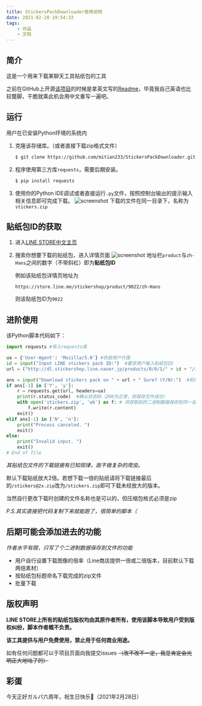 ```yaml
---
title: StickersPackDownloader使用说明
date: 2021-02-28 19:54:33
tags:
    - 作品
    - 文档
---
```


## 简介

这是一个用来下载某聊天工具贴纸包的工具

之前在GitHub上开源[该项目](https://github.com/mitian233/StickersPackDownloader "项目主页")的时候是拿英文写的[Readme](https://github.com/mitian233/StickersPackDownloader/blob/master/readme.md "GitHub")，毕竟我自己英语也比较蹩脚，干脆就乘此机会用中文重写一遍吧。

## 运行

用户在已安装Python环境的系统内

1. 克隆该存储库。（或者直接下载zip格式文件）
   ``` bash
   $ git clone https://github.com/mitian233/StickersPackDownloader.git
   ```

2. 程序使用第三方库`requests`，需要后期安装。
    ``` bash
    $ pip install requests
    ```

3. 使用你的Python IDE调试或者直接运行`.py`文件，按照控制台输出的提示输入相关信息即可完成下载。
   ![screenshot](https://raw.githubusercontent.com/mitian233/ImagesService/master/20210228212228.png)
   下载的文件在同一目录下，名称为`stickers.zip`

## 贴纸包ID的获取

1. 进入[LINE STORE中文主页](https://store.line.me/home/zh-Hans "LINE STORE")

2. 搜索你想要下载的贴纸包，进入详情页面
    ![screenshot](https://raw.githubusercontent.com/mitian233/ImagesService/master/20210228205218.png)
    地址栏`product`与`zh-Hans`之间的数字（不带斜杠）即为**贴纸包ID**
   
    例如该贴纸包详情页地址为
   ```url
   https://store.line.me/stickershop/product/9022/zh-Hans
   ```
    则该贴纸包ID为`9022`

## 进阶使用

该Python脚本代码如下：
```Python
import requests #导入requests库

ua = {'User-Agent': 'Mozilla/5.0'} #伪装用户代理
id = input("Input LINE stickers pack ID:")  #要求用户输入贴纸包ID
url = ("http://dl.stickershop.line.naver.jp/products/0/0/1/" + id + "/iphone/stickers@2x.zip")  #创建下载地址（已知格式）

ans = input("Download stickers pack on " + url + " Sure? (Y/N):")  #和用户确认刚才创建的下载地址
if ans[-1] in ['Y', 'y']:
    r = requests.get(url, headers=ua)
    print(r.status_code)  #确认状态码（200为正常，则保存文件成功）
    with open('stickers.zip', 'wb') as f: # 将获取到的二进制数据保存到同一目录下的stickers.zip中
        f.write(r.content)
    exit()
elif ans[-1] in ['N', 'n']:
    print("Process canceled. ")
    exit()
else:
    print("Invalid input. ")
    exit()
# End of file
```
*其贴纸包文件的下载链接有已知规律，故不做复杂的爬虫。*

默认下载贴纸放大2倍。若想下载一倍的贴纸请将下载链接最后的`/stickers@2x.zip`改为`/stickers.zip`即可下载未经放大的版本。

当然自行更改下载时创建的文件名称也是可以的，但压缩包格式必须是zip

_P.S.其实直接把代码复制下来就能跑了，很简单的脚本（_

## 后期可能会添加进去的功能

_作者水平有限，只写了个二进制数据保存到文件的功能_

- 用户自行设置下载图像的倍率（Line商店提供一倍或二倍版本，目前默认下载两倍素材）
- 按贴纸包标题命名下载完成的zip文件
- 批量下载

## 版权声明

**LINE STORE上所有的贴纸包版权均由其原作者所有，使用该脚本导致用户受到版权纠纷，脚本作者概不负责。**

**该工具提供与用户免费使用，禁止用于任何商业用途。**

如有任何问题都可以于项目页面向我提交issues ~~（改不改不一定，我是肯定会光明正大地咕了的）~~

## 彩蛋

今天正好ガルパ六周年，祝生日快乐🎂（2021年2月28日）